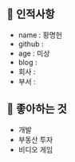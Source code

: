 ## 🥸 인적사항

- name : 황명헌
- github : 
- age : 미상
- blog : 
- 회사 : 
- 부서 : 

## 🥕 좋아하는 것

- 개발
- 부동산 투자
- 비디오 게임